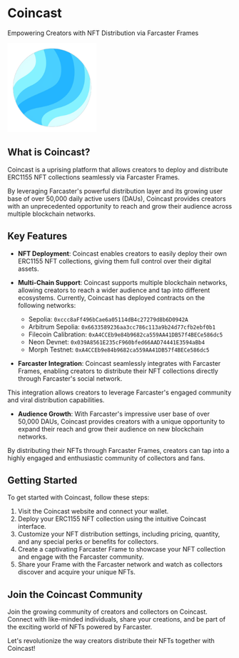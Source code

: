 # Coincast

Empowering Creators with NFT Distribution via Farcaster Frames

<img src="./coincast.png" alt="logo"  width="200" height="200"  />


## What is Coincast?

Coincast is a uprising platform that allows creators to deploy and distribute ERC1155 NFT collections seamlessly via Farcaster Frames. 

By leveraging Farcaster's powerful distribution layer and its growing user base of over 50,000 daily active users (DAUs), Coincast provides creators with an unprecedented opportunity to reach and grow their audience across multiple blockchain networks.

## Key Features

- **NFT Deployment**: Coincast enables creators to easily deploy their own ERC1155 NFT collections, giving them full control over their digital assets.

- **Multi-Chain Support**: Coincast supports multiple blockchain networks, allowing creators to reach a wider audience and tap into different ecosystems. Currently, Coincast has deployed contracts on the following networks:
  - Sepolia: `0xccc8aFf496bCae6a05114dB4c27279d8b6D0942A`
  - Arbitrum Sepolia: `0x6633589236aa3cc786c113a9b24d77cfb2ebf0b1`
  - Filecoin Calibration: `0xA4CCEb9e84b9682ca559AA41DB57f4BECe586dc5`
  - Neon Devnet: `0x039A8561E235cF960bfed66AAD74441E3594aBb4`
  - Morph Testnet: `0xA4CCEb9e84b9682ca559AA41DB57f4BECe586dc5`

- **Farcaster Integration**: Coincast seamlessly integrates with Farcaster Frames, enabling creators to distribute their NFT collections directly through Farcaster's social network. 

This integration allows creators to leverage Farcaster's engaged community and viral distribution capabilities.

- **Audience Growth**: With Farcaster's impressive user base of over 50,000 DAUs, Coincast provides creators with a unique opportunity to expand their reach and grow their audience on new blockchain networks. 

By distributing their NFTs through Farcaster Frames, creators can tap into a highly engaged and enthusiastic community of collectors and fans.

## Getting Started

To get started with Coincast, follow these steps:

1. Visit the Coincast website and connect your wallet.
2. Deploy your ERC1155 NFT collection using the intuitive Coincast interface.
3. Customize your NFT distribution settings, including pricing, quantity, and any special perks or benefits for collectors.
4. Create a captivating Farcaster Frame to showcase your NFT collection and engage with the Farcaster community.
5. Share your Frame with the Farcaster network and watch as collectors discover and acquire your unique NFTs.

## Join the Coincast Community

Join the growing community of creators and collectors on Coincast. Connect with like-minded individuals, share your creations, and be part of the exciting world of NFTs powered by Farcaster.


Let's revolutionize the way creators distribute their NFTs together with Coincast!